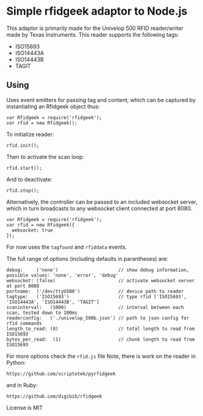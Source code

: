 # Simple rfidgeek adaptor to Node.js
This adaptor is primarily made for the Univelop 500 RFID reader/writer made by Texas Instruments.
This reader supports the following tags:

* ISO15693
* ISO14443A
* ISO14443B
* TAGIT

## Using

Uses event emitters for passing tag and content, which can be captured by
instantiating an Rfidgeek object thus:

```
var Rfidgeek = require('rfidgeek'); 
var rfid = new Rfidgeek();
```

To initialize reader:

```rfid.init();```

Then to activate the scan loop:

```rfid.start();```

And to deactivate:

```rfid.stop();```


Alternatively, the controller can be passed to an included websocket server, which 
in turn broadcasts to any websocket client connected at port 8080. 

```
var Rfidgeek = require('rfidgeek'); 
var rfid = new Rfidgeek({
  websocket: true
});

```

For now uses the `tagfound` and `rfiddata` events.

The full range of options (including defaults in parantheses) are:

```
debug:     ('none')                      // show debug information, possible values: 'none', 'error', 'debug'
websocket: (false)                       // activate websocket server at port 8080
portname:  ('/dev/ttyUSB0')              // device path to reader
tagtype:   ('ISO15693')                  // type rfid ['ISO15693', 'ISO14443A', 'ISO14443B', 'TAGIT']
scaninterval:   (1000)                   // interval between each scan, tested down to 100ms
readerconfig:   ('./univelop_500b.json') // path to json config for rfid commands
length_to_read: (8)                      // total length to read from ISO15693
bytes_per_read:  (1)                     // chunk length to read from ISO15693
```

For more options check the `rfid.js` file
Note, there is work on the reader in Python:

    https://github.com/scriptotek/pyrfidgeek
    
and in Ruby:

    https://github.com/digibib/rfidgeek

License is MIT
